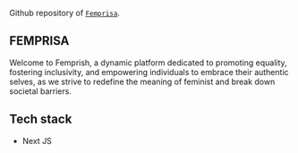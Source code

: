 Github repository of [`Femprisa`](https://netflix-clone-mocha-tau.vercel.app/).
## FEMPRISA
Welcome to Femprish, a dynamic platform dedicated to promoting equality, fostering inclusivity, and empowering individuals to embrace their authentic selves, as we strive to redefine the meaning of feminist and break down societal barriers.

## Tech stack
- Next JS

